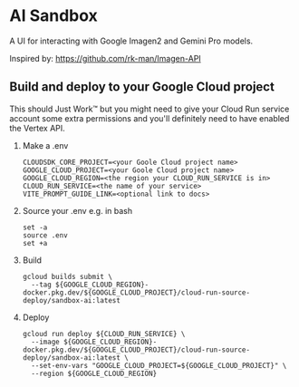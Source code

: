 # AI Sandbox

A UI for interacting with Google Imagen2 and Gemini Pro models. 

Inspired by: https://github.com/rk-man/Imagen-API

## Build and deploy to your Google Cloud project
This should Just Work™ but you might need to give your Cloud Run service account some extra permissions and you'll definitely need to have enabled the Vertex API.

1. Make a .env
   ```shell
   CLOUDSDK_CORE_PROJECT=<your Goole Cloud project name>
   GOOGLE_CLOUD_PROJECT=<your Goole Cloud project name>
   GOOGLE_CLOUD_REGION=<the region your CLOUD_RUN_SERVICE is in>
   CLOUD_RUN_SERVICE=<the name of your service>
   VITE_PROMPT_GUIDE_LINK=<optional link to docs>
   ```
2. Source your .env e.g. in bash
   ```shell
   set -a
   source .env
   set +a
   ```
   
3. Build
   ```shell
   gcloud builds submit \
     --tag ${GOOGLE_CLOUD_REGION}-docker.pkg.dev/${GOOGLE_CLOUD_PROJECT}/cloud-run-source-deploy/sandbox-ai:latest
   ```

4. Deploy
   ```shell
   gcloud run deploy ${CLOUD_RUN_SERVICE} \
     --image ${GOOGLE_CLOUD_REGION}-docker.pkg.dev/${GOOGLE_CLOUD_PROJECT}/cloud-run-source-deploy/sandbox-ai:latest \
     --set-env-vars "GOOGLE_CLOUD_PROJECT=${GOOGLE_CLOUD_PROJECT}" \
     --region ${GOOGLE_CLOUD_REGION}
   ```
   